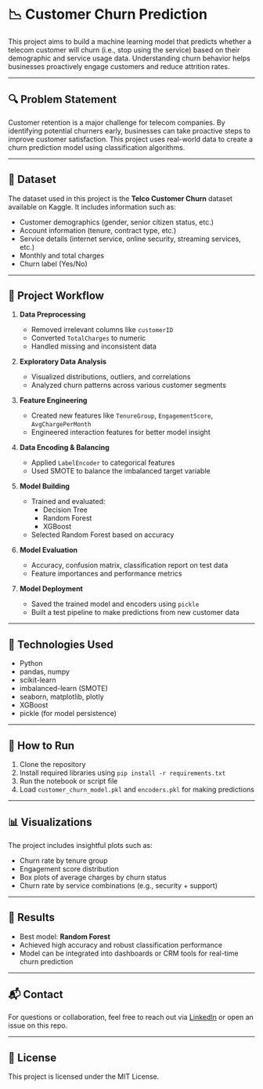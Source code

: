 # 📉 Customer Churn Prediction

This project aims to build a machine learning model that predicts whether a telecom customer will churn (i.e., stop using the service) based on their demographic and service usage data. Understanding churn behavior helps businesses proactively engage customers and reduce attrition rates.

---

## 🔍 Problem Statement

Customer retention is a major challenge for telecom companies. By identifying potential churners early, businesses can take proactive steps to improve customer satisfaction. This project uses real-world data to create a churn prediction model using classification algorithms.

---

## 📁 Dataset

The dataset used in this project is the **Telco Customer Churn** dataset available on Kaggle. It includes information such as:

- Customer demographics (gender, senior citizen status, etc.)
- Account information (tenure, contract type, etc.)
- Service details (internet service, online security, streaming services, etc.)
- Monthly and total charges
- Churn label (Yes/No)

---

## 🔧 Project Workflow

1. **Data Preprocessing**
   - Removed irrelevant columns like `customerID`
   - Converted `TotalCharges` to numeric
   - Handled missing and inconsistent data

2. **Exploratory Data Analysis**
   - Visualized distributions, outliers, and correlations
   - Analyzed churn patterns across various customer segments

3. **Feature Engineering**
   - Created new features like `TenureGroup`, `EngagementScore`, `AvgChargePerMonth`
   - Engineered interaction features for better model insight

4. **Data Encoding & Balancing**
   - Applied `LabelEncoder` to categorical features
   - Used SMOTE to balance the imbalanced target variable

5. **Model Building**
   - Trained and evaluated:
     - Decision Tree
     - Random Forest
     - XGBoost
   - Selected Random Forest based on accuracy

6. **Model Evaluation**
   - Accuracy, confusion matrix, classification report on test data
   - Feature importances and performance metrics

7. **Model Deployment**
   - Saved the trained model and encoders using `pickle`
   - Built a test pipeline to make predictions from new customer data

---

## 🧠 Technologies Used

- Python
- pandas, numpy
- scikit-learn
- imbalanced-learn (SMOTE)
- seaborn, matplotlib, plotly
- XGBoost
- pickle (for model persistence)

---

## 🚀 How to Run

1. Clone the repository
2. Install required libraries using `pip install -r requirements.txt`
3. Run the notebook or script file
4. Load `customer_churn_model.pkl` and `encoders.pkl` for making predictions

---

## 📊 Visualizations

The project includes insightful plots such as:
- Churn rate by tenure group
- Engagement score distribution
- Box plots of average charges by churn status
- Churn rate by service combinations (e.g., security + support)

---

## 📌 Results

- Best model: **Random Forest**
- Achieved high accuracy and robust classification performance
- Model can be integrated into dashboards or CRM tools for real-time churn prediction

---

## 📬 Contact

For questions or collaboration, feel free to reach out via [LinkedIn](https://www.linkedin.com/) or open an issue on this repo.

---

## 📄 License

This project is licensed under the MIT License.